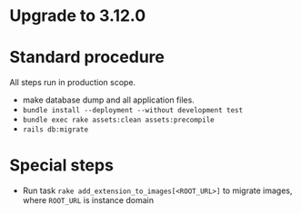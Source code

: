 # Upgrade to 3.12.0

# Standard procedure

All steps run in production scope.

- make database dump and all application files.
- `bundle install --deployment --without development test`
- `bundle exec rake assets:clean assets:precompile`
- `rails db:migrate`

# Special steps

- Run task `rake add_extension_to_images[<ROOT_URL>]` to migrate images,
  where `ROOT_URL` is instance domain
